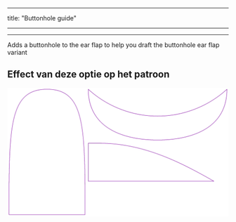 - - -
title: "Buttonhole guide"
- - -

---

Adds a buttonhole to the ear flap to help you draft the buttonhole ear flap variant

## Effect van deze optie op het patroon

![Deze afbeelding toont het effect van deze optie door meerdere varianten die een andere waarde hebben voor deze optie te vervangen](holmes_buttonhole_sample.svg "Effect van deze optie op het patroon")
